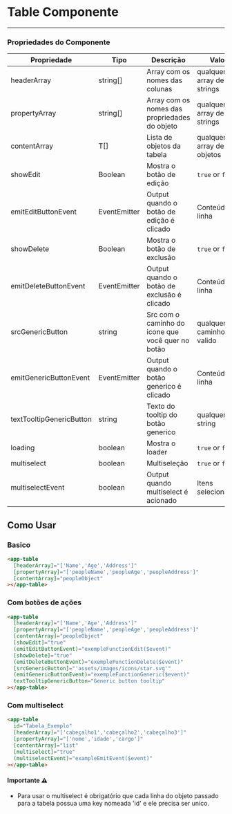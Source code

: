 # Table Componente

---

### Propriedades do Componente

| Propriedade              | Tipo         | Descrição                                         | Valor                     | Padrão  |
| ------------------------ | ------------ | ------------------------------------------------- | ------------------------- | ------- |
| headerArray              | string[]     | Array com os nomes das colunas                    | qualquer array de strings | `null`  |
| propertyArray            | string[]     | Array com os nomes das propriedades do objeto     | qualquer array de strings | `null`  |
| contentArray             | T[]          | Lista de objetos da tabela                        | qualquer array de objetos | `null`  |
| showEdit                 | Boolean      | Mostra o botão de edição                          | `true` or `false`         | `false` |
| emitEditButtonEvent      | EventEmitter | Output quando o botão de edição é clicado         | Conteúdo da linha         | `null`  |
| showDelete               | Boolean      | Mostra o botão de exclusão                        | `true` or `false`         | `false` |
| emitDeleteButtonEvent    | EventEmitter | Output quando o botão de exclusão é clicado       | Conteúdo da linha         | `null`  |
| srcGenericButton         | string       | Src com o caminho do icone que você quer no botão | qualquer caminho valido   | `null`  |
| emitGenericButtonEvent   | EventEmitter | Output quando o botão generico é clicado          | Conteúdo da linha         | `null`  |
| textTooltipGenericButton | string       | Texto do tooltip do botão generico                | qualquer string           | ``      |
| loading                  | boolean      | Mostra o loader                                   | `true` or `false`         | `false` |
| multiselect              | boolean      | Multiseleção                                      | `true` or `false`         | `false` |
| multiselectEvent         | boolean      | Output quando multiselect é acionado              | Itens selecionados        | `[]`    |

## Como Usar

### Basico

```html
<app-table
  [headerArray]="['Name','Age','Address']"
  [propertyArray]="['peopleName','peopleAge','peopleAddress']"
  [contentArray]="peopleObject"
></app-table>
```

### Com botões de ações

```html
<app-table
  [headerArray]="['Name','Age','Address']"
  [propertyArray]="['peopleName','peopleAge','peopleAddress']"
  [contentArray]="peopleObject"
  [showEdit]="true"
  (emitEditButtonEvent)="exempleFunctionEdit($event)"
  [showDelete]="true"
  (emitDeleteButtonEvent)="exempleFunctionDelete($event)"
  [srcGenericButton]="'assets/images/icons/star.svg'"
  (emitGenericButtonEvent)="exempleFunctionGeneric($event)"
  textTooltipGenericButton="Generic button tooltip"
></app-table>
```

### Com multiselect

```html
<app-table
  id="Tabela_Exemplo"
  [headerArray]="['cabeçalho1','cabeçalho2','cabeçalho3']"
  [propertyArray]="['nome','idade','cargo']"
  [contentArray]="list"
  [multiselect]="true"
  (multiselectEvent)="exampleEmitEvent($event)"
></app-table>
```


#### Importante ⚠️
- Para usar o multiselect é obrigatório que cada linha do objeto passado para a tabela possua uma key nomeada 'id' e ele precisa ser unico.